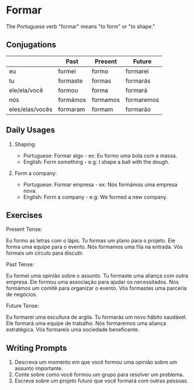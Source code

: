 # Formar

The Portuguese verb "formar" means "to form" or "to shape."

## Conjugations

|                 | Past     | Present  | Future     |
| --------------- | -------- | -------- | ---------- |
| eu              | formei   | formo    | formarei   |
| tu              | formaste | formas   | formarás   |
| ele/ela/você    | formou   | forma    | formará    |
| nós             | formámos | formamos | formaremos |
| eles/elas/vocês | formaram | formam   | formarão   |

## Daily Usages

1. Shaping:

   - Portuguese: Formar algo - ex: Eu formo uma bola com a massa.
   - English: Form something - e.g: I shape a ball with the dough.

2. Form a company:

   - Portuguese: Formar empresa - ex: Nós formámos uma empresa nova.
   - English: Form a company - e.g: We formed a new company.

## Exercises

Present Tense:

Eu formo as letras com o lápis.
Tu formas um plano para o projeto.
Ele forma uma equipe para o evento.
Nós formamos uma fila na entrada.
Vós formais um círculo para discutir.

Past Tense:

Eu formei uma opinião sobre o assunto.
Tu formaste uma aliança com outra empresa.
Ele formou uma associação para ajudar os necessitados.
Nós formámos um comitê para organizar o evento.
Vós formastes uma parceria de negócios.

Future Tense:

Eu formarei uma escultura de argila.
Tu formarás um novo hábito saudável.
Ele formará uma equipe de trabalho.
Nós formaremos uma aliança estratégica.
Vós formareis uma sociedade beneficente.

## Writing Prompts

1. Descreva um momento em que você formou uma opinião sobre um assunto importante.
2. Conte sobre como você formou um grupo para resolver um problema.
3. Escreva sobre um projeto futuro que você formará com outras pessoas.
